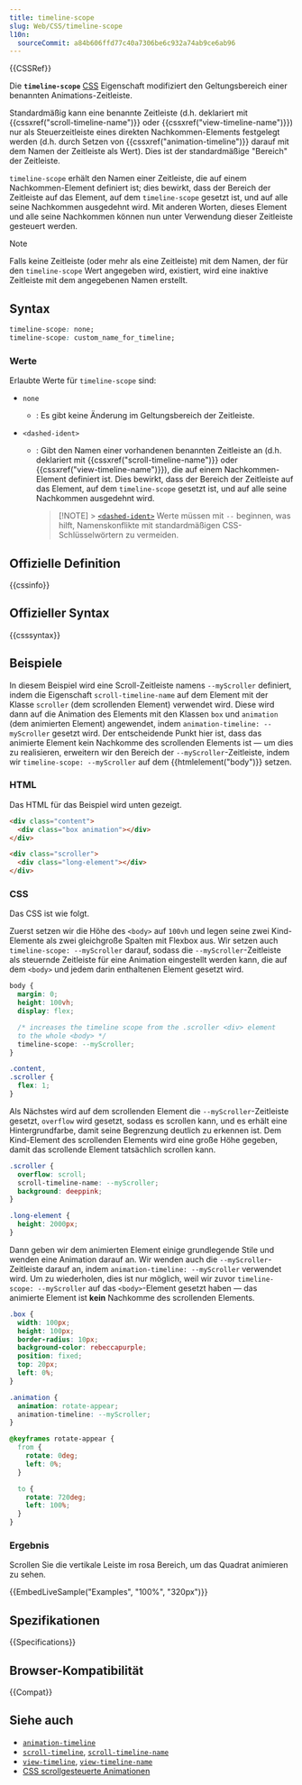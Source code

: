 ```yaml
---
title: timeline-scope
slug: Web/CSS/timeline-scope
l10n:
  sourceCommit: a84b606ffd77c40a7306be6c932a74ab9ce6ab96
---
```


{{CSSRef}}

Die **`timeline-scope`** [CSS](/de/docs/Web/CSS) Eigenschaft modifiziert den Geltungsbereich einer benannten Animations-Zeitleiste.

Standardmäßig kann eine benannte Zeitleiste (d.h. deklariert mit {{cssxref("scroll-timeline-name")}} oder {{cssxref("view-timeline-name")}}) nur als Steuerzeitleiste eines direkten Nachkommen-Elements festgelegt werden (d.h. durch Setzen von {{cssxref("animation-timeline")}} darauf mit dem Namen der Zeitleiste als Wert). Dies ist der standardmäßige "Bereich" der Zeitleiste.

`timeline-scope` erhält den Namen einer Zeitleiste, die auf einem Nachkommen-Element definiert ist; dies bewirkt, dass der Bereich der Zeitleiste auf das Element, auf dem `timeline-scope` gesetzt ist, und auf alle seine Nachkommen ausgedehnt wird. Mit anderen Worten, dieses Element und alle seine Nachkommen können nun unter Verwendung dieser Zeitleiste gesteuert werden.

> [!NOTE]
> Falls keine Zeitleiste (oder mehr als eine Zeitleiste) mit dem Namen, der für den `timeline-scope` Wert angegeben wird, existiert, wird eine inaktive Zeitleiste mit dem angegebenen Namen erstellt.

## Syntax

```css
timeline-scope: none;
timeline-scope: custom_name_for_timeline;
```

### Werte

Erlaubte Werte für `timeline-scope` sind:

- `none`
  - : Es gibt keine Änderung im Geltungsbereich der Zeitleiste.
- `<dashed-ident>`

  - : Gibt den Namen einer vorhandenen benannten Zeitleiste an (d.h. deklariert mit {{cssxref("scroll-timeline-name")}} oder {{cssxref("view-timeline-name")}}), die auf einem Nachkommen-Element definiert ist. Dies bewirkt, dass der Bereich der Zeitleiste auf das Element, auf dem `timeline-scope` gesetzt ist, und auf alle seine Nachkommen ausgedehnt wird.

    > [!NOTE] > [`<dashed-ident>`](/de/docs/Web/CSS/custom-ident) Werte müssen mit `--` beginnen, was hilft, Namenskonflikte mit standardmäßigen CSS-Schlüsselwörtern zu vermeiden.

## Offizielle Definition

{{cssinfo}}

## Offizieller Syntax

{{csssyntax}}

## Beispiele

In diesem Beispiel wird eine Scroll-Zeitleiste namens `--myScroller` definiert, indem die Eigenschaft `scroll-timeline-name` auf dem Element mit der Klasse `scroller` (dem scrollenden Element) verwendet wird. Diese wird dann auf die Animation des Elements mit den Klassen `box` und `animation` (dem animierten Element) angewendet, indem `animation-timeline: --myScroller` gesetzt wird. Der entscheidende Punkt hier ist, dass das animierte Element kein Nachkomme des scrollenden Elements ist — um dies zu realisieren, erweitern wir den Bereich der `--myScroller`-Zeitleiste, indem wir `timeline-scope: --myScroller` auf dem {{htmlelement("body")}} setzen.

### HTML

Das HTML für das Beispiel wird unten gezeigt.

```html
<div class="content">
  <div class="box animation"></div>
</div>

<div class="scroller">
  <div class="long-element"></div>
</div>
```

### CSS

Das CSS ist wie folgt.

Zuerst setzen wir die Höhe des `<body>` auf `100vh` und legen seine zwei Kind-Elemente als zwei gleichgroße Spalten mit Flexbox aus. Wir setzen auch `timeline-scope: --myScroller` darauf, sodass die `--myScroller`-Zeitleiste als steuernde Zeitleiste für eine Animation eingestellt werden kann, die auf dem `<body>` und jedem darin enthaltenen Element gesetzt wird.

```css
body {
  margin: 0;
  height: 100vh;
  display: flex;

  /* increases the timeline scope from the .scroller <div> element
  to the whole <body> */
  timeline-scope: --myScroller;
}

.content,
.scroller {
  flex: 1;
}
```

Als Nächstes wird auf dem scrollenden Element die `--myScroller`-Zeitleiste gesetzt, `overflow` wird gesetzt, sodass es scrollen kann, und es erhält eine Hintergrundfarbe, damit seine Begrenzung deutlich zu erkennen ist. Dem Kind-Element des scrollenden Elements wird eine große Höhe gegeben, damit das scrollende Element tatsächlich scrollen kann.

```css
.scroller {
  overflow: scroll;
  scroll-timeline-name: --myScroller;
  background: deeppink;
}

.long-element {
  height: 2000px;
}
```

Dann geben wir dem animierten Element einige grundlegende Stile und wenden eine Animation darauf an. Wir wenden auch die `--myScroller`-Zeitleiste darauf an, indem `animation-timeline: --myScroller` verwendet wird. Um zu wiederholen, dies ist nur möglich, weil wir zuvor `timeline-scope: --myScroller` auf das `<body>`-Element gesetzt haben — das animierte Element ist **kein** Nachkomme des scrollenden Elements.

```css
.box {
  width: 100px;
  height: 100px;
  border-radius: 10px;
  background-color: rebeccapurple;
  position: fixed;
  top: 20px;
  left: 0%;
}

.animation {
  animation: rotate-appear;
  animation-timeline: --myScroller;
}

@keyframes rotate-appear {
  from {
    rotate: 0deg;
    left: 0%;
  }

  to {
    rotate: 720deg;
    left: 100%;
  }
}
```

### Ergebnis

Scrollen Sie die vertikale Leiste im rosa Bereich, um das Quadrat animieren zu sehen.

{{EmbedLiveSample("Examples", "100%", "320px")}}

## Spezifikationen

{{Specifications}}

## Browser-Kompatibilität

{{Compat}}

## Siehe auch

- [`animation-timeline`](/de/docs/Web/CSS/animation-timeline)
- [`scroll-timeline`](/de/docs/Web/CSS/scroll-timeline), [`scroll-timeline-name`](/de/docs/Web/CSS/scroll-timeline-name)
- [`view-timeline`](/de/docs/Web/CSS/view-timeline), [`view-timeline-name`](/de/docs/Web/CSS/view-timeline-name)
- [CSS scrollgesteuerte Animationen](/de/docs/Web/CSS/CSS_scroll-driven_animations)
